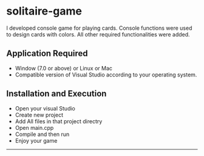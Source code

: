 # solitaire-game
I developed console game for playing cards. Console functions were used to design cards with colors. All other required functionalities were added.

## Application Required
- Window (7.0 or above) or Linux or Mac
- Compatible version of Visual Studio according to your operating system.
  
## Installation and Execution
- Open your visual Studio
- Create new project
- Add All files in that project directry
- Open main.cpp
- Compile and then run
- Enjoy your game
-----------------------------------
